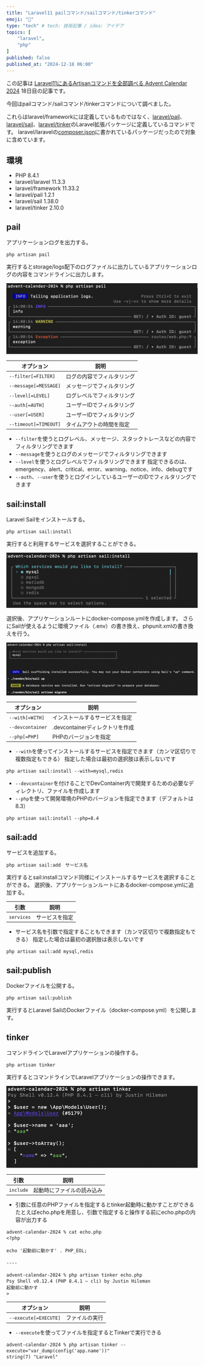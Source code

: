 ```yaml
---
title: "Laravel11 pailコマンド/sailコマンド/tinkerコマンド"
emoji: "💬"
type: "tech" # tech: 技術記事 / idea: アイデア
topics: [
    "laravel",
    "php"
]
published: false
published_at: "2024-12-18 06:00"
---
```


この記事は [Laravel11にあるArtisanコマンドを全部調べる Advent Calendar 2024](https://adventar.org/calendars/10674) 18日目の記事です。

今回はpailコマンド/sailコマンド/tinkerコマンドについて調べました。

これらはlaravel/frameworkには定義しているものではなく、[laravel/pail](https://github.com/laravel/pail)、[laravel/sail](https://github.com/laravel/sail)、[laravel/tinker](https://github.com/laravel/tinker)のLaravel拡張パッケージに定義しているコマンドです。
laravel/laravelの[composer.json](https://github.com/laravel/laravel/blob/v11.3.3/composer.json)に書かれているパッケージだったので対象に含めています。

## 環境

- PHP 8.4.1
- laravel/laravel 11.3.3
- laravel/framework 11.33.2
- laravel/pail 1.2.1
- laravel/sail 1.38.0
- laravel/tinker 2.10.0

## pail

アプリケーションログを出力する。

```
php artisan pail
```

実行するとstorage/logs配下のログファイルに出力しているアプリケーションログの内容をコマンドラインに出力します。

![](/images/8676ed75580661/1.png)

| オプション | 説明 |
| --- | --- |
| `--filter[=FILTER]` | ログの内容でフィルタリング |
| `--message[=MESSAGE]` | メッセージでフィルタリング |
| `--level[=LEVEL]` | ログレベルでフィルタリング |
| `--auth[=AUTH]` | ユーザーIDでフィルタリング |
| `--user[=USER]` | ユーザーIDでフィルタリング |
| `--timeout[=TIMEOUT]` | タイムアウトの時間を指定 |

- `--filter`を使うとログレベル、メッセージ、スタックトレースなどの内容でフィルタリングできます
- `--message`を使うとログのメッセージでフィルタリングできます
- `--level`を使うとログレベルでフィルタリングできます
指定できるのは、emergency、alert、critical、error、warning、notice、info、debugです
- `--auth`、`--user`を使うとログインしているユーザーのIDでフィルタリングできます

## sail:install

Laravel Sailをインストールする。

```
php artisan sail:install
```

実行すると利用するサービスを選択することができる。

![](/images/8676ed75580661/2.png)


選択後、アプリケーションルートにdocker-compose.ymlを作成します。
さらにSailが使えるように環境ファイル（.env）の書き換え、phpunit.xmlの書き換えを行う。

![](/images/8676ed75580661/3.png)

| オプション | 説明 |
| --- | --- |
| `--with[=WITH]` | インストールするサービスを指定 |
| `--devcontainer` | .devcontainerディレクトリを作成 |
| `--php[=PHP]` | PHPのバージョンを指定 |

- `--with`を使ってインストールするサービスを指定できます（カンマ区切りで複数指定もできる）
指定した場合は最初の選択肢は表示しないです
```
php artisan sail:install --with=mysql,redis
```
- `--devcontainer`を付けることでDevContainer内で開発するための必要なディレクトリ、ファイルを作成します
- `--php`を使って開発環境のPHPのバージョンを指定できます（デフォルトは8.3）
```
php artisan sail:install --php=8.4
```

## sail:add

サービスを追加する。

```
php artisan sail:add　サービス名
```

実行するとsail:installコマンド同様にインストールするサービスを選択することができる。
選択後、アプリケーションルートにあるdocker-compose.ymlに追加する。

| 引数 | 説明 |
| --- | --- |
| `services` | サービスを指定 |

- サービス名を引数で指定することもできます（カンマ区切りで複数指定もできる）
指定した場合は最初の選択肢は表示しないです
```
php artisan sail:add mysql,redis
```

## sail:publish

Dockerファイルを公開する。

```
php artisan sail:publish
```

実行するとLaravel SailのDockerファイル（docker-compose.yml）を公開します。

## tinker

コマンドラインでLaravelアプリケーションの操作する。

```
php artisan tinker
```

実行するとコマンドラインでLaravelアプリケーションの操作できます。

![](/images/8676ed75580661/4.png)

| 引数 | 説明 |
| --- | --- |
| `include` | 起動時にファイルの読み込み |

- 引数に任意のPHPファイルを指定するとtinker起動時に動かすことができる
たとえばecho.phpを用意し、引数で指定すると操作する前にecho.phpの内容が出力する
```
advent-calendar-2024 % cat echo.php 
<?php

echo '起動前に動かす' . PHP_EOL;

----

advent-calendar-2024 % php artisan tinker echo.php
Psy Shell v0.12.4 (PHP 8.4.1 — cli) by Justin Hileman
起動前に動かす
> 
```

| オプション | 説明 |
| --- | --- |
| `--execute[=EXECUTE]` | ファイルの実行 |

- `--execute`を使ってファイルを指定するとTinkerで実行できる
```
advent-calendar-2024 % php artisan tinker --execute="var_dump(config('app.name'))"
string(7) "Laravel"
```